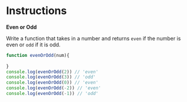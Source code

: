 # Instructions  

**Even or Odd**

Write a function that takes in a number and returns `even` if the number is even or `odd` if it is odd.


```javascript
function evenOrOdd(num){
 
}
console.log(evenOrOdd(2)) // 'even'
console.log(evenOrOdd(3)) // 'odd'
console.log(evenOrOdd(0)) // 'even'
console.log(evenOrOdd(-2)) // 'even'
console.log(evenOrOdd(-1)) // 'odd'
```

  